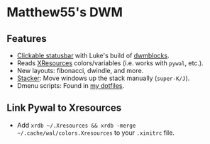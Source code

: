 # Matthew55's DWM

## Features
- [Clickable statusbar](https://dwm.suckless.org/patches/statuscmd/) with Luke's build of [dwmblocks](https://github.com/lukesmithxyz/dwmblocks).
- Reads [XResources](https://dwm.suckless.org/patches/xresources/) colors/variables (i.e. works with `pywal`, etc.).
- New layouts: fibonacci, dwindle, and more.
- [Stacker](https://dwm.suckless.org/patches/stacker/): Move windows up the stack manually (`super-K/J`).
- Dmenu scripts: Found in [my dotfiles](https://github.com/matthew55/dotfiles/tree/main/.local/bin/dmenu-scripts).

## Link Pywal to Xresources
- Add `xrdb ~/.Xresources && xrdb -merge ~/.cache/wal/colors.Xresources` to your `.xinitrc` file.
